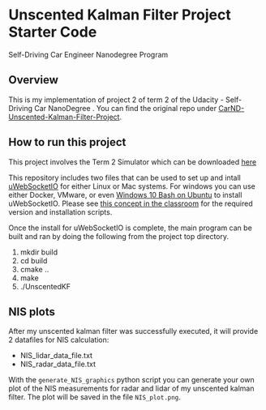 # Unscented Kalman Filter Project Starter Code
Self-Driving Car Engineer Nanodegree Program

Overview
---
This is my implementation of project 2 of term 2 of the Udacity - Self-Driving Car NanoDegree . You can find the original repo under [CarND-Unscented-Kalman-Filter-Project](https://github.com/udacity/CarND-Unscented-Kalman-Filter-Project). 

How to run this project
---
This project involves the Term 2 Simulator which can be downloaded [here](https://github.com/udacity/self-driving-car-sim/releases)

This repository includes two files that can be used to set up and intall [uWebSocketIO](https://github.com/uWebSockets/uWebSockets) for either Linux or Mac systems. For windows you can use either Docker, VMware, or even [Windows 10 Bash on Ubuntu](https://www.howtogeek.com/249966/how-to-install-and-use-the-linux-bash-shell-on-windows-10/) to install uWebSocketIO. Please see [this concept in the classroom](https://classroom.udacity.com/nanodegrees/nd013/parts/40f38239-66b6-46ec-ae68-03afd8a601c8/modules/0949fca6-b379-42af-a919-ee50aa304e6a/lessons/f758c44c-5e40-4e01-93b5-1a82aa4e044f/concepts/16cf4a78-4fc7-49e1-8621-3450ca938b77) for the required version and installation scripts.

Once the install for uWebSocketIO is complete, the main program can be built and ran by doing the following from the project top directory.

1. mkdir build
2. cd build
3. cmake ..
4. make
5. ./UnscentedKF

NIS plots
---
After my unscented kalman filter was successfully executed, it will provide 2 datafiles for NIS calculation:

* NIS_lidar_data_file.txt
* NIS_radar_data_file.txt

With the `generate_NIS_graphics` python script you can generate your own plot of the NIS measurements for radar and lidar of my unscented kalman filter. The plot will be saved in the file `NIS_plot.png`.
